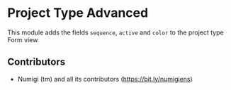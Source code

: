 # Project Type Advanced

This module adds the fields  `sequence`, `active` and `color` to the project type Form view.

Contributors
------------
* Numigi (tm) and all its contributors (https://bit.ly/numigiens)
